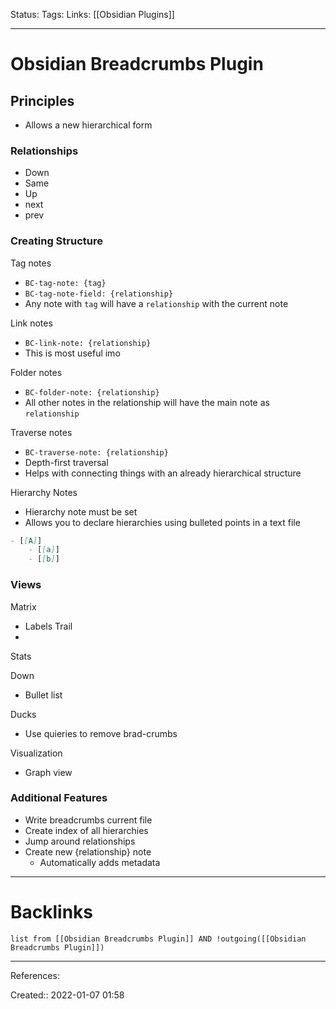 Status: 
Tags: 
Links: [[Obsidian Plugins]]
___
# Obsidian Breadcrumbs Plugin
## Principles
- Allows a new hierarchical form
### Relationships
- Down
- Same
- Up
- next
- prev
### Creating Structure
Tag notes
- `BC-tag-note: {tag}`
- `BC-tag-note-field: {relationship}`
- Any note with `tag` will have a `relationship` with the current note

Link notes
- `BC-link-note: {relationship}`
- This is most useful imo

Folder notes
- `BC-folder-note: {relationship}`
- All other notes in the relationship will have the main note as `relationship`

Traverse notes
- `BC-traverse-note: {relationship}`
- Depth-first traversal
- Helps with connecting things with an already hierarchical structure

Hierarchy Notes
- Hierarchy note must be set
- Allows you to declare hierarchies using bulleted points in a text file
```md
- [[A]]
	- [[a]]
	- [[b]]
```
### Views
Matrix
- Labels
Trail
- 
Stats

Down
- Bullet list

Ducks
- Use quieries to remove brad-crumbs

Visualization
- Graph view

### Additional Features
- Write breadcrumbs current file
- Create index of all hierarchies
- Jump around relationships
- Create new {relationship} note
	- Automatically adds metadata
___
# Backlinks
```dataview
list from [[Obsidian Breadcrumbs Plugin]] AND !outgoing([[Obsidian Breadcrumbs Plugin]])
```
___
References:

Created:: 2022-01-07 01:58
